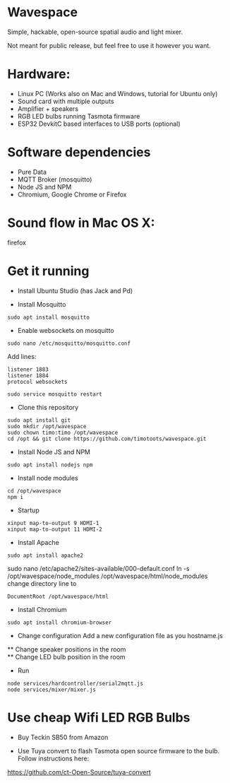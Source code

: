 # Wavespace

Simple, hackable, open-source spatial audio and light mixer.  

Not meant for public release, but feel free to use it however you want.  


# Hardware:

* Linux PC (Works also on Mac and Windows, tutorial for Ubuntu only)
* Sound card with multiple outputs
* Amplifier + speakers
* RGB LED bulbs running Tasmota firmware
* ESP32 DevkitC based interfaces to USB ports (optional)

# Software dependencies

* Pure Data  
* MQTT Broker (mosquitto)
* Node JS and NPM
* Chromium, Google Chrome or Firefox  

# Sound flow in Mac OS X:

firefox

# Get it running

* Install Ubuntu Studio (has Jack and Pd)

* Install Mosquitto
```
sudo apt install mosquitto
```

* Enable websockets on mosquitto

```
sudo nano /etc/mosquitto/mosquitto.conf
```

Add lines:
```
listener 1883
listener 1884
protocol websockets
```
```
sudo service mosquitto restart
 ```


* Clone this repository
```
sudo apt install git
sudo mkdir /opt/wavespace
sudo chown timo:timo /opt/wavespace
cd /opt && git clone https://github.com/timotoots/wavespace.git
```

* Install Node JS and NPM
```
sudo apt install nodejs npm
```

* Install node modules
```
cd /opt/wavespace
npm i
```

* Startup
```
xinput map-to-output 9 HDMI-1
xinput map-to-output 11 HDMI-2
```



* Install Apache
```
sudo apt install apache2
```

sudo nano /etc/apache2/sites-available/000-default.conf
ln -s /opt/wavespace/node_modules /opt/wavespace/html/node_modules
change directory line to 

```
DocumentRoot /opt/wavespace/html
```


* Install Chromium
```
sudo apt install chromium-browser
```






* Change configuration
Add a new configuration file as you hostname.js 

** Change speaker positions in the room  
** Change LED bulb position in the room

* Run 
```
node services/hardcontroller/serial2mqtt.js
node services/mixer/mixer.js
```

# Use cheap Wifi LED RGB Bulbs

* Buy Teckin SB50 from Amazon

* Use Tuya convert to flash Tasmota open source firmware to the bulb. Follow instructions here:

https://github.com/ct-Open-Source/tuya-convert


